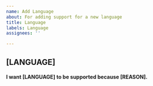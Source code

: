 ```yaml
---
name: Add Language
about: For adding support for a new language
title: Language
labels: Language
assignees: ''

---
```


## [LANGUAGE]
#### I want [LANGUAGE] to be supported because [REASON].
